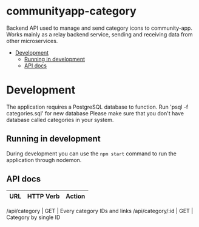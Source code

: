 # communityapp-category

Backend API used to manage and send category icons to community-app. Works mainly as
a relay backend service, sending and receiving data from other microservices.

- [Development](#development)
  - [Running in development](#running-in-development)
  - [API docs](#api-docs)

# Development

The application requires a PostgreSQL database to function.
Run 'psql -f categories.sql' for new database
Please make sure that you don't have database called categories in your system.

## Running in development

During development you can use the `npm start` command to run the
application through nodemon.

## API docs

URL | HTTP Verb | Action
--- | --------- | ------

/api/category | GET | Every category IDs and links
/api/category/:id | GET | Category by single ID
